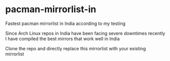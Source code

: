 # pacman-mirrorlist-in
Fastest pacman mirrorlist in India according to my testing

Since Arch Linux repos in India have been facing severe downtimes recently I have compiled the best mirrors that work well in India

Clone the repo and directly replace this mirrorlist with your existing mirrorlist


